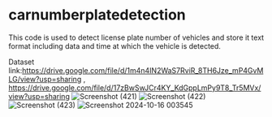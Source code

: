 # carnumberplatedetection
This code is used to detect license plate number of vehicles and store it text format including data and time at which the vehicle is detected.

Dataset link:https://drive.google.com/file/d/1m4n4IN2WaS7RviR_8TH6Jze_mP4GvMLG/view?usp=sharing
             , https://drive.google.com/file/d/17zBwSwJCr4KY_KdGppLmPy9T8_Tr5MVx/view?usp=sharing
![Screenshot (421)](https://github.com/user-attachments/assets/6ea7543d-4690-47c4-b19e-b638316b755e)
![Screenshot (422)](https://github.com/user-attachments/assets/8e6e92b4-bbe0-4d1b-a41a-820a6e85c9de)
![Screenshot (423)](https://github.com/user-attachments/assets/bcdf697d-863b-4cd2-8fb9-a9107caad90d)
![Screenshot 2024-10-16 003545](https://github.com/user-attachments/assets/e7134fb3-676c-4eb1-a53d-049a3dcb6dda)
